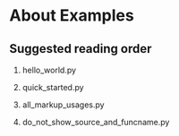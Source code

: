 # About Examples

## Suggested reading order

1. hello_world.py

2. quick_started.py

3. all_markup_usages.py

4. do_not_show_source_and_funcname.py

